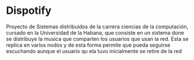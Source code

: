 # Dispotify

Proyecto de Sistemas distribuidos de la carrera ciencias de la computación, cursado en la Universidad de la Habana, que consiste en un sistema done se distribuye la musica que comparten los usuarios que usan la red. Esta se replica en varios nodos y de esta forma permite que pueda seguirse escuchando aunque el usuario qu ela tuvo inicialmente se retire de la red
